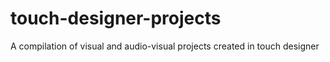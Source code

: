 # touch-designer-projects
A compilation of visual and audio-visual projects created in touch designer
